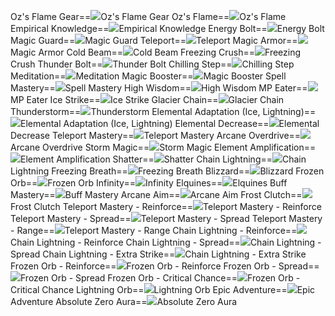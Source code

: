 Oz's Flame Gear==<img src="upload/mxd/Magician_(Ice,_Lightning)/Skill Oz's Flame Gear.png"/>Oz's Flame Gear
Oz's Flame==<img src="upload/mxd/Magician_(Ice,_Lightning)/Skill Oz's Flame.png"/>Oz's Flame
Empirical Knowledge==<img src="upload/mxd/Magician_(Ice,_Lightning)/Skill Empirical Knowledge.png"/>Empirical Knowledge
Energy Bolt==<img src="upload/mxd/Magician_(Ice,_Lightning)/Skill Energy Bolt.png"/>Energy Bolt
Magic Guard==<img src="upload/mxd/Magician_(Ice,_Lightning)/Skill Magic Guard (Magician).png"/>Magic Guard
Teleport==<img src="upload/mxd/Magician_(Ice,_Lightning)/Skill Light Speed.png"/>Teleport
Magic Armor==<img src="upload/mxd/Magician_(Ice,_Lightning)/Skill Magic Armor.png"/>Magic Armor
Cold Beam==<img src="upload/mxd/Magician_(Ice,_Lightning)/Skill Cold Beam.png"/>Cold Beam
Freezing Crush==<img src="upload/mxd/Magician_(Ice,_Lightning)/Skill Freezing Crush.png"/>Freezing Crush
Thunder Bolt==<img src="upload/mxd/Magician_(Ice,_Lightning)/Skill Thunder Bolt.png"/>Thunder Bolt
Chilling Step==<img src="upload/mxd/Magician_(Ice,_Lightning)/Skill Chilling Step.png"/>Chilling Step
Meditation==<img src="upload/mxd/Magician_(Ice,_Lightning)/Skill Meditation.png"/>Meditation
Magic Booster==<img src="upload/mxd/Magician_(Ice,_Lightning)/Skill Magic Booster (Magician).png"/>Magic Booster
Spell Mastery==<img src="upload/mxd/Magician_(Ice,_Lightning)/Skill Spell Mastery.png"/>Spell Mastery
High Wisdom==<img src="upload/mxd/Magician_(Ice,_Lightning)/Skill High Wisdom.png"/>High Wisdom
MP Eater==<img src="upload/mxd/Magician_(Ice,_Lightning)/Skill MP Eater.png"/>MP Eater
Ice Strike==<img src="upload/mxd/Magician_(Ice,_Lightning)/Skill Ice Strike.png"/>Ice Strike
Glacier Chain==<img src="upload/mxd/Magician_(Ice,_Lightning)/Skill Glacier Chain.png"/>Glacier Chain
Thunderstorm==<img src="upload/mxd/Magician_(Ice,_Lightning)/Skill Thunderstorm.png"/>Thunderstorm
Elemental Adaptation (Ice, Lightning)==<img src="upload/mxd/Magician_(Ice,_Lightning)/Skill Elemental Adaptation (Ice, Lightning).png"/>Elemental Adaptation (Ice, Lightning)
Elemental Decrease==<img src="upload/mxd/Magician_(Ice,_Lightning)/Skill Elemental Decrease.png"/>Elemental Decrease
Teleport Mastery==<img src="upload/mxd/Magician_(Ice,_Lightning)/Skill Teleport Mastery.png"/>Teleport Mastery
Arcane Overdrive==<img src="upload/mxd/Magician_(Ice,_Lightning)/Skill Arcane Overdrive.png"/>Arcane Overdrive
Storm Magic==<img src="upload/mxd/Magician_(Ice,_Lightning)/Skill Storm Magic.png"/>Storm Magic
Element Amplification==<img src="upload/mxd/Magician_(Ice,_Lightning)/Skill Element Amplification.png"/>Element Amplification
Shatter==<img src="upload/mxd/Magician_(Ice,_Lightning)/Skill Shatter.png"/>Shatter
Chain Lightning==<img src="upload/mxd/Magician_(Ice,_Lightning)/Skill Chain Lightning.png"/>Chain Lightning
Freezing Breath==<img src="upload/mxd/Magician_(Ice,_Lightning)/Skill Freezing Breath.png"/>Freezing Breath
Blizzard==<img src="upload/mxd/Magician_(Ice,_Lightning)/Skill Blizzard.png"/>Blizzard
Frozen Orb==<img src="upload/mxd/Magician_(Ice,_Lightning)/Skill Frozen Orb.png"/>Frozen Orb
Infinity==<img src="upload/mxd/Magician_(Ice,_Lightning)/Skill Infinity.png"/>Infinity
Elquines==<img src="upload/mxd/Magician_(Ice,_Lightning)/Skill Elquines.png"/>Elquines
Buff Mastery==<img src="upload/mxd/Magician_(Ice,_Lightning)/Skill Buff Mastery.png"/>Buff Mastery
Arcane Aim==<img src="upload/mxd/Magician_(Ice,_Lightning)/Skill Arcane Aim.png"/>Arcane Aim
Frost Clutch==<img src="upload/mxd/Magician_(Ice,_Lightning)/Skill Freezing Crush.png"/>Frost Clutch
Teleport Mastery \- Reinforce==<img src="upload/mxd/Magician_(Ice,_Lightning)/Skill Teleport Mastery - Reinforce.png"/>Teleport Mastery - Reinforce
Teleport Mastery \- Spread==<img src="upload/mxd/Magician_(Ice,_Lightning)/Skill Teleport Mastery - Spread.png"/>Teleport Mastery - Spread
Teleport Mastery \- Range==<img src="upload/mxd/Magician_(Ice,_Lightning)/Skill Teleport Mastery - Range.png"/>Teleport Mastery - Range
Chain Lightning \- Reinforce==<img src="upload/mxd/Magician_(Ice,_Lightning)/Skill Chain Lightning - Reinforce.png"/>Chain Lightning - Reinforce
Chain Lightning \- Spread==<img src="upload/mxd/Magician_(Ice,_Lightning)/Skill Chain Lightning - Spread.png"/>Chain Lightning - Spread
Chain Lightning \- Extra Strike==<img src="upload/mxd/Magician_(Ice,_Lightning)/Skill Chain Lightning - Extra Strike.png"/>Chain Lightning - Extra Strike
Frozen Orb \- Reinforce==<img src="upload/mxd/Magician_(Ice,_Lightning)/Skill Frozen Orb - Reinforce.png"/>Frozen Orb - Reinforce
Frozen Orb \- Spread==<img src="upload/mxd/Magician_(Ice,_Lightning)/Skill Frozen Orb - Spread.png"/>Frozen Orb - Spread
Frozen Orb \- Critical Chance==<img src="upload/mxd/Magician_(Ice,_Lightning)/Skill Frozen Orb - Critical Chance.png"/>Frozen Orb - Critical Chance
Lightning Orb==<img src="upload/mxd/Magician_(Ice,_Lightning)/Skill Lightning Orb.png"/>Lightning Orb
Epic Adventure==<img src="upload/mxd/Magician_(Ice,_Lightning)/Skill Epic Adventure (Magician).png"/>Epic Adventure
Absolute Zero Aura==<img src="upload/mxd/Magician_(Ice,_Lightning)/Skill Absolute Zero Aura.png"/>Absolute Zero Aura
